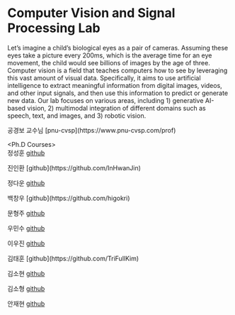 # Computer Vision and Signal Processing Lab
 Let’s imagine a child’s biological eyes as a pair of cameras. Assuming these eyes take a picture every 200ms, which is the average time for an eye movement, the child would see billions of images by the age of three. Computer vision is a field that teaches computers how to see by leveraging this vast amount of visual data. Specifically, it aims to use artificial intelligence to extract meaningful information from digital images, videos, and other input signals, and then use this information to predict or generate new data.
  Our lab focuses on various areas, including 1) generative AI-based vision, 2) multimodal integration of different domains such as speech, text, and images, and 3) robotic vision.  
  
<professor>
공경보 교수님 [pnu-cvsp](https://www.pnu-cvsp.com/prof)  
  
<Ph.D Courses>  
정성훈 [github](https://github.com/currycurry915)  
  
  
<MS Courses>  
진인환 [github](https://github.com/InHwanJin)  
  
정다운 [github](https://github.com/Da-OOn)  
  
  
<Integrated BS-MS Courses>  
백창우 [github](https://github.com/higokri)  
  
문형주 [github](https://github.com/MHJ0208)  
  
우민수 [github](https://github.com/MinSooWoo123)  
  
이우진 [github](https://github.com/woojin1833)  
  
  
<Research Interns>  
김태훈 [github](https://github.com/TriFullKim)  
  
김소현 [github](https://github.com/sohyeon53)  
  
김소형 [github](https://github.com/SohyeongKim-hub)  
  
안재현 [github](https://github.com/jaehyeon201924149)
